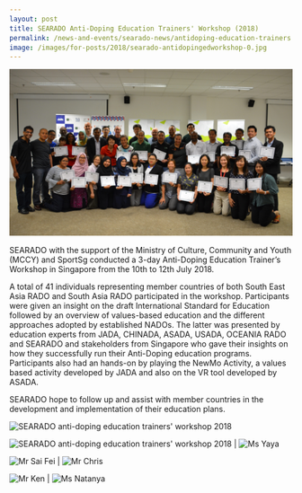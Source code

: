 ```yaml
---
layout: post
title: SEARADO Anti-Doping Education Trainers' Workshop (2018)
permalink: /news-and-events/searado-news/antidoping-education-trainers'-workshop-2018
image: /images/for-posts/2018/searado-antidopingedworkshop-0.jpg
---
```

![SEARADO anti-doping education trainers' workshop 2018](/images/for-posts/2018/searado-antidopingedworkshop-0.jpg)

SEARADO with the support of the Ministry of Culture, Community and Youth (MCCY) and SportSg conducted a 3-day Anti-Doping Education Trainer’s Workshop in Singapore from the 10th to 12th July 2018. 

A total of 41 individuals representing member countries of both South East Asia RADO and South Asia RADO participated in the workshop. Participants were given an insight on the draft International Standard for Education followed by an overview of values-based education and the different approaches adopted by established NADOs. The latter was presented by education experts from JADA, CHINADA, ASADA, USADA, OCEANIA  RADO and SEARADO and stakeholders from Singapore who gave their insights on how they successfully run their Anti-Doping education programs. Participants also had an hands-on by playing the NewMo Activity, a values based activity developed by JADA and also on the VR tool developed by ASADA.

SEARADO hope to follow up and assist with member countries in the development and implementation of their education plans.

![SEARADO anti-doping education trainers' workshop 2018](/images/for-posts/2018/searado-antidopingedworkshop-1.jpg) 

![SEARADO anti-doping education trainers' workshop 2018](/images/for-posts/2018/searado-antidopingedworkshop-2.jpg) | ![Ms Yaya](/images/for-posts/2018/searado-antidopingedworkshop-3.jpg) 

![Mr Sai Fei](/images/for-posts/2018/searado-antidopingedworkshop-4.jpg) | ![Mr Chris](/images/for-posts/2018/searado-antidopingedworkshop-5.jpg) 

![Mr Ken](/images/for-posts/2018/searado-antidopingedworkshop-6.jpg) | ![Ms Natanya](/images/for-posts/2018/searado-antidopingedworkshop-7.jpg)
